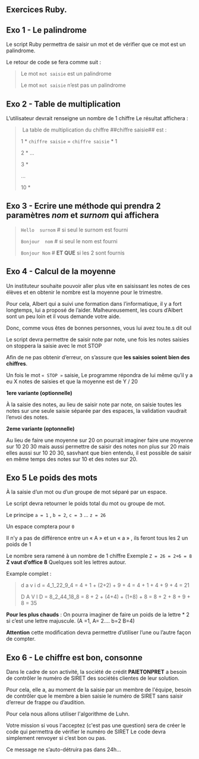 ## Exercices Ruby.

## Exo 1 - Le palindrome

Le script Ruby permettra de saisir un mot et de vérifier que ce mot est un palindrome.

Le retour de code se fera comme suit :

> Le mot `mot saisie` est un palindrome
>
> Le mot `mot saisie` n’est pas un palindrome

## Exo 2 - Table de multiplication

L’utilisateur devrait renseigne un nombre de 1 chiffre
Le résultat affichera :

> La table de multiplication du chiffre ##chiffre saisie## est :
>
> 1 * `chiffre saisie` = `chiffre saisie` * 1
>
> 2 * …
>
> 3 *
>
> …
> >
> 10 *

## Exo 3 - Ecrire une méthode qui prendra 2 paramètres *nom* et *surnom* qui affichera

> `Hello  surnom`     # si seul le surnom est fourni
>
> `Bonjour  nom` #   si seul le nom est fourni
>
> `Bonjour Nom` # **ET QUE** si les 2 sont fournis

## Exo 4 - Calcul de la moyenne

Un instituteur souhaite pouvoir aller plus vite en saisissant les notes de ces élèves et en obtenir le nombre est la moyenne pour le trimestre.

Pour cela, Albert qui a suivi une formation dans l’informatique, il y a fort longtemps, lui a proposé de l’aider. Malheureusement, les cours d’Albert sont un peu loin et il vous demande votre aide.

Donc, comme vous êtes de bonnes personnes, vous lui avez tou.te.s dit ouI

Le script devra permettre de saisir note par note,  une fois les notes saisies on stoppera la saisie avec le mot STOP

Afin de ne pas obtenir d’erreur, on s’assure que __les saisies soient bien des chiffres__.

Un fois le mot `« STOP »`  saisie,
Le programme répondra de lui même qu’il y a eu X notes de saisies et que la moyenne est de Y / 20

__1ere variante  (optionnelle)__

À la saisie des notes, au lieu de saisir note par note, on saisie toutes les notes sur une seule saisie séparée par des espaces, la validation vaudrait l’envoi des notes.

__2eme variante (optonnelle)__

Au lieu de faire une moyenne sur 20 on pourrait imaginer faire une moyenne sur 10 20 30 mais aussi permettre de saisir des notes non plus sur 20 mais elles aussi sur 10 20 30, sasvhant que bien entendu, il est possible de saisir en même temps des notes sur 10 et des notes sur 20.

## Exo 5 Le poids des mots

À la saisie d’un mot ou d’un groupe de mot séparé par un espace.

Le script devra retourner le poids total du mot ou groupe de mot.

Le principe `a = 1` , `b = 2`, `c = 3` … `z = 26`

Un espace comptera pour `0`

Il n’y a pas de différence entre un « A » et un « a » , ils feront tous les 2 un poids de 1

Le nombre sera ramené à un nombre de 1 chiffre
Exemple `Z = 26 = 2+6 = 8`
**Z vaut d’office 8**
Quelques soit les lettres autour.

Example complet :
> d a v i d  =
> 4_1_22_9_4 =
> 4 + 1 + (2+2) + 9 + 4 =
> 4 + 1 + 4 + 9 + 4 =
> 21
>
> D A V I D =
> 8_2_44_18_8 =
> 8 + 2 + (4+4) + (1+8) + 8 =
> 8 + 2 + 8 + 9 + 8 =
> 35

**Pour les plus chauds** :
On pourra imaginer de faire un poids de la lettre * 2 si c’est une lettre majuscule.
(A =1, A= 2….  b=2 B=4)

**Attention** cette modification devra permettre d’utiliser l’une ou l’autre façon de compter.

## Exo 6 - Le chiffre est bon, consonne

Dans le cadre de son activité, la société de crédit **PAIETONPRET** a besoin de contrôler le numéro de SIRET des sociétés clientes de leur solution.

Pour cela, elle a, au moment de la saisie par un membre de l'équipe, besoin de contrôler que le membre a bien saisie le numéro de SIRET sans saisir d’erreur de frappe ou d’audition.

Pour cela nous allons utiliser l'algorithme de Luhn.

Votre mission si vous l'acceptez (c'est pas une question) sera de  créer le code qui permettra de vérifier le numéro de SIRET
Le code devra simplement renvoyer  si c’est bon ou pas.

Ce message ne s’auto-détruira pas dans 24h...